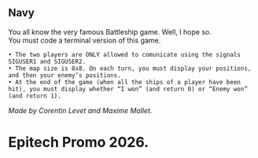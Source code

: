 ## Navy

You all know the very famous Battleship game. Well, I hope so.  
You must code a terminal version of this game.  

    • The two players are ONLY allowed to comunicate using the signals SIGUSER1 and SIGUSER2.  
    • The map size is 8x8. On each turn, you must display your positions, and then your enemy’s positions.  
    • At the end of the game (when all the ships of a player have been hit), you must display whether “I won” (and return 0) or “Enemy won” (and return 1).  

*Made by Corentin Levet and Maxime Mallet.*
# Epitech Promo 2026.
